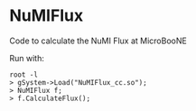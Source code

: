 # NuMIFlux
Code to calculate the NuMI Flux at MicroBooNE

Run with:

```
root -l
> gSystem->Load("NuMIFlux_cc.so");
> NuMIFlux f;
> f.CalculateFlux();
```

